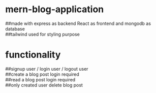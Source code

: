 # mern-blog-application
##made with express as backend React as frontend and mongodb as database<br>
##tailwind used for styling purpose<br>
# functionality
##signup user / login user / logout user <br>
##create a blog post login required<br>
##read a blog post login required<br>
##only created user delete blog post<br>
